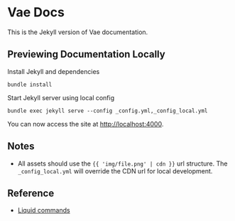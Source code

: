 # Vae Docs

This is the Jekyll version of Vae documentation.


## Previewing Documentation Locally

Install Jekyll and dependencies

`bundle install`

Start Jekyll server using local config

`bundle exec jekyll serve --config _config.yml,_config_local.yml`

You can now access the site at [http://localhost:4000](http://localhost:4000/).


## Notes

* All assets should use the `{{ 'img/file.png' | cdn }}` url structure. The `_config_local.yml` will override the CDN url for local development.


## Reference

* [Liquid commands](https://github.com/shopify/liquid/wiki/liquid-for-designers)
